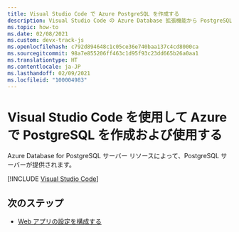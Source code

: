 ```yaml
---
title: Visual Studio Code で Azure PostgreSQL を作成する
description: Visual Studio Code の Azure Database 拡張機能から PostgreSQL リソースを作成して PostgreSQL データベースに対して使用します。
ms.topic: how-to
ms.date: 02/08/2021
ms.custom: devx-track-js
ms.openlocfilehash: c792d894648c1c05ce36e740baa137c4cd8000ca
ms.sourcegitcommit: 98a7e855206ff463c1d95f93c23dd665b26a0aa1
ms.translationtype: HT
ms.contentlocale: ja-JP
ms.lasthandoff: 02/09/2021
ms.locfileid: "100004983"
---
```

# <a name="create-and-use-postgresql-on-azure-with-visual-studio-code"></a>Visual Studio Code を使用して Azure で PostgreSQL を作成および使用する

Azure Database for PostgreSQL サーバー リソースによって、PostgreSQL サーバーが提供されます。 


[!INCLUDE [Visual Studio Code](../../includes/visual-studio-code-database-extension.md)]

## <a name="next-steps"></a>次のステップ

* [Web アプリの設定を構成する](../configure-web-app-settings.md)